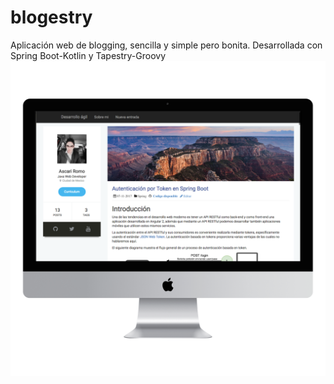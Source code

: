 # blogestry
Aplicación web de blogging, sencilla y simple pero bonita. Desarrollada con Spring Boot-Kotlin y Tapestry-Groovy
![Image](https://github.com/windoctor7/windoctor7.github.io/raw/master/static/img/blogestry-retina1.png)
